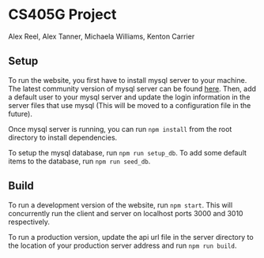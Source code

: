 # CS405G Project
Alex Reel, Alex Tanner, Michaela Williams, Kenton Carrier

## Setup
To run the website, you first have to install mysql server to your machine. The latest community version of mysql server can be found [here](https://dev.mysql.com/downloads/mysql/). Then, add a default user to your mysql server and update the login information in the server files that use mysql (This will be moved to a configuration file in the future).

Once mysql server is running, you can run `npm install` from the root directory to install dependencies.

To setup the mysql database, run `npm run setup_db`.
To add some default items to the database, run `npm run seed_db`.

## Build
To run a development version of the website, run `npm start`. This will concurrently run the client and server on localhost ports 3000 and 3010 respectively.

To run a production version, update the api url file in the server directory to the location of your production server address and run `npm run build`.
